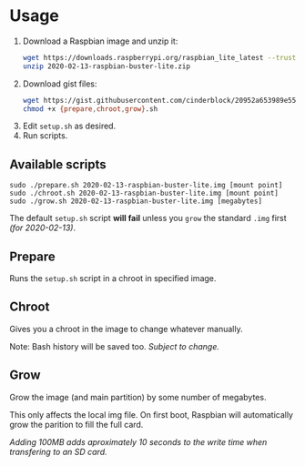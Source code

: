 # Usage

1. Download a Raspbian image and unzip it: 
   ```bash
   wget https://downloads.raspberrypi.org/raspbian_lite_latest --trust-server-names --continue --quiet
   unzip 2020-02-13-raspbian-buster-lite.zip
   ```
2. Download gist files:
   ```bash
   wget https://gist.githubusercontent.com/cinderblock/20952a653989e55f8a7770a0ca2348a8/raw/{prepare,chroot,grow,setup}.sh --continue --quiet
   chmod +x {prepare,chroot,grow}.sh
   ```
3. Edit `setup.sh` as desired.
4. Run scripts.

## Available scripts

```
sudo ./prepare.sh 2020-02-13-raspbian-buster-lite.img [mount point]
sudo ./chroot.sh 2020-02-13-raspbian-buster-lite.img [mount point]
sudo ./grow.sh 2020-02-13-raspbian-buster-lite.img [megabytes]
```

The default `setup.sh` script **will fail** unless you `grow` the standard `.img` first *(for 2020-02-13)*.

## Prepare

Runs the `setup.sh` script in a chroot in specified image.

## Chroot

Gives you a chroot in the image to change whatever manually.

Note: Bash history will be saved too. *Subject to change.*

## Grow

Grow the image (and main partition) by some number of megabytes.

This only affects the local img file. On first boot, Raspbian will automatically grow the parition to fill the full card.

*Adding 100MB adds aproximately 10 seconds to the write time when transfering to an SD card.*
